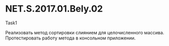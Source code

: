 # NET.S.2017.01.Bely.02
Task1

Реализовать метод сортировки слиянием для целочисленного массива.  
Протестировать работу метода в консольном приложении.
